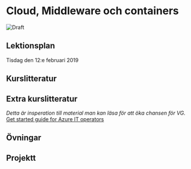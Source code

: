 # Cloud, Middleware och containers

![Draft](C:\GitHub\webbutveckling-backend\draft.jpg)

## Lektionsplan
Tisdag den 12:e februari 2019


## Kurslitteratur
## Extra kurslitteratur
*Detta är insperation till material man kan läsa för att öka chansen för VG.*
[Get started guide for Azure IT operators](https://docsmsftpdfs.blob.core.windows.net/guides/azure/azure-ops-guide.pdf)

## Övningar
## Projektt
